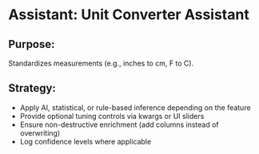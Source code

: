 # Assistant: Unit Converter Assistant

## Purpose:
Standardizes measurements (e.g., inches to cm, F to C).

## Strategy:
- Apply AI, statistical, or rule-based inference depending on the feature
- Provide optional tuning controls via kwargs or UI sliders
- Ensure non-destructive enrichment (add columns instead of overwriting)
- Log confidence levels where applicable
